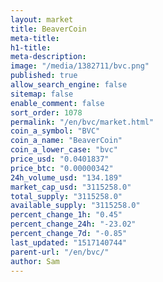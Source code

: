```yaml
---
layout: market
title: BeaverCoin
meta-title: 
h1-title: 
meta-description: 
image: "/media/1382711/bvc.png"
published: true
allow_search_engine: false
sitemap: false
enable_comment: false
sort_order: 1078
permalink: "/en/bvc/market.html"
coin_a_symbol: "BVC"
coin_a_name: "BeaverCoin"
coin_a_lower_case: "bvc"
price_usd: "0.0401837"
price_btc: "0.00000342"
24h_volume_usd: "134.189"
market_cap_usd: "3115258.0"
total_supply: "3115258.0"
available_supply: "3115258.0"
percent_change_1h: "0.45"
percent_change_24h: "-23.02"
percent_change_7d: "-0.85"
last_updated: "1517140744"
parent-url: "/en/bvc/"
author: Sam
---
```


